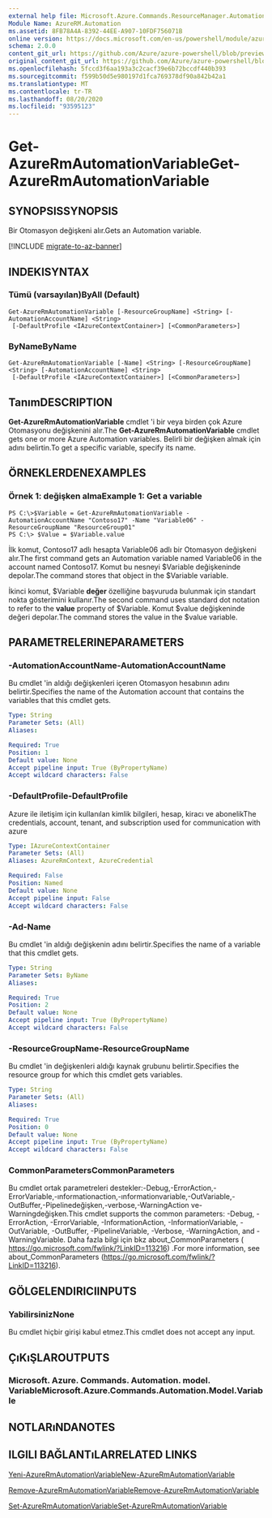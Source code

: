```yaml
---
external help file: Microsoft.Azure.Commands.ResourceManager.Automation.dll-Help.xml
Module Name: AzureRM.Automation
ms.assetid: 8FB78A4A-8392-44EE-A907-10FDF756071B
online version: https://docs.microsoft.com/en-us/powershell/module/azurerm.automation/get-azurermautomationvariable
schema: 2.0.0
content_git_url: https://github.com/Azure/azure-powershell/blob/preview/src/ResourceManager/Automation/Commands.Automation/help/Get-AzureRMAutomationVariable.md
original_content_git_url: https://github.com/Azure/azure-powershell/blob/preview/src/ResourceManager/Automation/Commands.Automation/help/Get-AzureRMAutomationVariable.md
ms.openlocfilehash: 5fccd3f6aa193a3c2cacf39e6b72bccdf440b393
ms.sourcegitcommit: f599b50d5e980197d1fca769378df90a842b42a1
ms.translationtype: MT
ms.contentlocale: tr-TR
ms.lasthandoff: 08/20/2020
ms.locfileid: "93595123"
---
```

# <span data-ttu-id="fac2a-101">Get-AzureRmAutomationVariable</span><span class="sxs-lookup"><span data-stu-id="fac2a-101">Get-AzureRmAutomationVariable</span></span>

## <span data-ttu-id="fac2a-102">SYNOPSIS</span><span class="sxs-lookup"><span data-stu-id="fac2a-102">SYNOPSIS</span></span>
<span data-ttu-id="fac2a-103">Bir Otomasyon değişkeni alır.</span><span class="sxs-lookup"><span data-stu-id="fac2a-103">Gets an Automation variable.</span></span>

[!INCLUDE [migrate-to-az-banner](../../includes/migrate-to-az-banner.md)]

## <span data-ttu-id="fac2a-104">INDEKI</span><span class="sxs-lookup"><span data-stu-id="fac2a-104">SYNTAX</span></span>

### <span data-ttu-id="fac2a-105">Tümü (varsayılan)</span><span class="sxs-lookup"><span data-stu-id="fac2a-105">ByAll (Default)</span></span>
```
Get-AzureRmAutomationVariable [-ResourceGroupName] <String> [-AutomationAccountName] <String>
 [-DefaultProfile <IAzureContextContainer>] [<CommonParameters>]
```

### <span data-ttu-id="fac2a-106">ByName</span><span class="sxs-lookup"><span data-stu-id="fac2a-106">ByName</span></span>
```
Get-AzureRmAutomationVariable [-Name] <String> [-ResourceGroupName] <String> [-AutomationAccountName] <String>
 [-DefaultProfile <IAzureContextContainer>] [<CommonParameters>]
```

## <span data-ttu-id="fac2a-107">Tanım</span><span class="sxs-lookup"><span data-stu-id="fac2a-107">DESCRIPTION</span></span>
<span data-ttu-id="fac2a-108">**Get-AzureRmAutomationVariable** cmdlet 'i bir veya birden çok Azure Otomasyonu değişkenini alır.</span><span class="sxs-lookup"><span data-stu-id="fac2a-108">The **Get-AzureRmAutomationVariable** cmdlet gets one or more Azure Automation variables.</span></span>
<span data-ttu-id="fac2a-109">Belirli bir değişken almak için adını belirtin.</span><span class="sxs-lookup"><span data-stu-id="fac2a-109">To get a specific variable, specify its name.</span></span>

## <span data-ttu-id="fac2a-110">ÖRNEKLERDEN</span><span class="sxs-lookup"><span data-stu-id="fac2a-110">EXAMPLES</span></span>

### <span data-ttu-id="fac2a-111">Örnek 1: değişken alma</span><span class="sxs-lookup"><span data-stu-id="fac2a-111">Example 1: Get a variable</span></span>
```
PS C:\>$Variable = Get-AzureRmAutomationVariable -AutomationAccountName "Contoso17" -Name "Variable06" -ResourceGroupName "ResourceGroup01"
PS C:\> $Value = $Variable.value
```

<span data-ttu-id="fac2a-112">İlk komut, Contoso17 adlı hesapta Variable06 adlı bir Otomasyon değişkeni alır.</span><span class="sxs-lookup"><span data-stu-id="fac2a-112">The first command gets an Automation variable named Variable06 in the account named Contoso17.</span></span>
<span data-ttu-id="fac2a-113">Komut bu nesneyi $Variable değişkeninde depolar.</span><span class="sxs-lookup"><span data-stu-id="fac2a-113">The command stores that object in the $Variable variable.</span></span>

<span data-ttu-id="fac2a-114">İkinci komut, $Variable **değer** özelliğine başvuruda bulunmak için standart nokta gösterimini kullanır.</span><span class="sxs-lookup"><span data-stu-id="fac2a-114">The second command uses standard dot notation to refer to the **value** property of $Variable.</span></span>
<span data-ttu-id="fac2a-115">Komut $value değişkeninde değeri depolar.</span><span class="sxs-lookup"><span data-stu-id="fac2a-115">The command stores the value in the $value variable.</span></span>

## <span data-ttu-id="fac2a-116">PARAMETRELERINE</span><span class="sxs-lookup"><span data-stu-id="fac2a-116">PARAMETERS</span></span>

### <span data-ttu-id="fac2a-117">-AutomationAccountName</span><span class="sxs-lookup"><span data-stu-id="fac2a-117">-AutomationAccountName</span></span>
<span data-ttu-id="fac2a-118">Bu cmdlet 'in aldığı değişkenleri içeren Otomasyon hesabının adını belirtir.</span><span class="sxs-lookup"><span data-stu-id="fac2a-118">Specifies the name of the Automation account that contains the variables that this cmdlet gets.</span></span>

```yaml
Type: String
Parameter Sets: (All)
Aliases: 

Required: True
Position: 1
Default value: None
Accept pipeline input: True (ByPropertyName)
Accept wildcard characters: False
```

### <span data-ttu-id="fac2a-119">-DefaultProfile</span><span class="sxs-lookup"><span data-stu-id="fac2a-119">-DefaultProfile</span></span>
<span data-ttu-id="fac2a-120">Azure ile iletişim için kullanılan kimlik bilgileri, hesap, kiracı ve abonelik</span><span class="sxs-lookup"><span data-stu-id="fac2a-120">The credentials, account, tenant, and subscription used for communication with azure</span></span>

```yaml
Type: IAzureContextContainer
Parameter Sets: (All)
Aliases: AzureRmContext, AzureCredential

Required: False
Position: Named
Default value: None
Accept pipeline input: False
Accept wildcard characters: False
```

### <span data-ttu-id="fac2a-121">-Ad</span><span class="sxs-lookup"><span data-stu-id="fac2a-121">-Name</span></span>
<span data-ttu-id="fac2a-122">Bu cmdlet 'in aldığı değişkenin adını belirtir.</span><span class="sxs-lookup"><span data-stu-id="fac2a-122">Specifies the name of a variable that this cmdlet gets.</span></span>

```yaml
Type: String
Parameter Sets: ByName
Aliases: 

Required: True
Position: 2
Default value: None
Accept pipeline input: True (ByPropertyName)
Accept wildcard characters: False
```

### <span data-ttu-id="fac2a-123">-ResourceGroupName</span><span class="sxs-lookup"><span data-stu-id="fac2a-123">-ResourceGroupName</span></span>
<span data-ttu-id="fac2a-124">Bu cmdlet 'in değişkenleri aldığı kaynak grubunu belirtir.</span><span class="sxs-lookup"><span data-stu-id="fac2a-124">Specifies the resource group for which this cmdlet gets variables.</span></span>

```yaml
Type: String
Parameter Sets: (All)
Aliases: 

Required: True
Position: 0
Default value: None
Accept pipeline input: True (ByPropertyName)
Accept wildcard characters: False
```

### <span data-ttu-id="fac2a-125">CommonParameters</span><span class="sxs-lookup"><span data-stu-id="fac2a-125">CommonParameters</span></span>
<span data-ttu-id="fac2a-126">Bu cmdlet ortak parametreleri destekler:-Debug,-ErrorAction,-ErrorVariable,-ınformationaction,-ınformationvariable,-OutVariable,-OutBuffer,-Pipelinedeğişken,-verbose,-WarningAction ve-Warningdeğişken.</span><span class="sxs-lookup"><span data-stu-id="fac2a-126">This cmdlet supports the common parameters: -Debug, -ErrorAction, -ErrorVariable, -InformationAction, -InformationVariable, -OutVariable, -OutBuffer, -PipelineVariable, -Verbose, -WarningAction, and -WarningVariable.</span></span> <span data-ttu-id="fac2a-127">Daha fazla bilgi için bkz about_CommonParameters ( https://go.microsoft.com/fwlink/?LinkID=113216) .</span><span class="sxs-lookup"><span data-stu-id="fac2a-127">For more information, see about_CommonParameters (https://go.microsoft.com/fwlink/?LinkID=113216).</span></span>

## <span data-ttu-id="fac2a-128">GÖLGELENDIRICI</span><span class="sxs-lookup"><span data-stu-id="fac2a-128">INPUTS</span></span>

### <span data-ttu-id="fac2a-129">Yabilirsiniz</span><span class="sxs-lookup"><span data-stu-id="fac2a-129">None</span></span>
<span data-ttu-id="fac2a-130">Bu cmdlet hiçbir girişi kabul etmez.</span><span class="sxs-lookup"><span data-stu-id="fac2a-130">This cmdlet does not accept any input.</span></span>

## <span data-ttu-id="fac2a-131">ÇıKıŞLAR</span><span class="sxs-lookup"><span data-stu-id="fac2a-131">OUTPUTS</span></span>

### <span data-ttu-id="fac2a-132">Microsoft. Azure. Commands. Automation. model. Variable</span><span class="sxs-lookup"><span data-stu-id="fac2a-132">Microsoft.Azure.Commands.Automation.Model.Variable</span></span>

## <span data-ttu-id="fac2a-133">NOTLARıNDA</span><span class="sxs-lookup"><span data-stu-id="fac2a-133">NOTES</span></span>

## <span data-ttu-id="fac2a-134">ILGILI BAĞLANTıLAR</span><span class="sxs-lookup"><span data-stu-id="fac2a-134">RELATED LINKS</span></span>

[<span data-ttu-id="fac2a-135">Yeni-AzureRmAutomationVariable</span><span class="sxs-lookup"><span data-stu-id="fac2a-135">New-AzureRmAutomationVariable</span></span>](./New-AzureRMAutomationVariable.md)

[<span data-ttu-id="fac2a-136">Remove-AzureRmAutomationVariable</span><span class="sxs-lookup"><span data-stu-id="fac2a-136">Remove-AzureRmAutomationVariable</span></span>](./Remove-AzureRMAutomationVariable.md)

[<span data-ttu-id="fac2a-137">Set-AzureRmAutomationVariable</span><span class="sxs-lookup"><span data-stu-id="fac2a-137">Set-AzureRmAutomationVariable</span></span>](./Set-AzureRMAutomationVariable.md)


